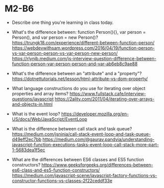 # M2-B6

* Describe one thing you're learning in class today.
* What's the difference between: function Person(){}, var person = Person(), and var person = new Person()?
https://trungk18.com/experience/different-between-function-person/
https://webdevwithsam.wordpress.com/2016/04/19/function-person-vs-var-person-person-vs-var-person-new-person/
https://rlynjb.medium.com/js-interview-question-difference-between-function-person-var-person-person-and-var-ab6eb8c9ae88


* What's the difference between an "attribute" and a "property"?
https://dotnettutorials.net/lesson/html-attribute-vs-dom-property/



* What language constructions do you use for iterating over object properties and array items?
https://www.fullstack.cafe/interview-questions/javascript
https://2ality.com/2011/04/iterating-over-arrays-and-objects-in.html




* What is the event loop?
https://developer.mozilla.org/en-US/docs/Web/JavaScript/EventLoop



* What is the difference between call stack and task queue?
https://medium.com/jsninja/call-stack-event-loop-and-task-queue-d49eff2ec7bb
https://medium.com/@gaurav.pandvia/understanding-javascript-function-executions-tasks-event-loop-call-stack-more-part-1-5683dea1f5ec




* What are the differences between ES6 classes and ES5 function constructors?
https://www.geeksforgeeks.org/differences-between-es6-class-and-es5-function-constructors/
https://medium.com/javascript-scene/javascript-factory-functions-vs-constructor-functions-vs-classes-2f22ceddf33e

